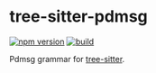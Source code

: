 # tree-sitter-pdmsg
[![npm version](https://badge.fury.io/js/tree-sitter-pdmsg.svg)](https://badge.fury.io/js/tree-sitter-pdmsg)
[![build](https://github.com/pndmix/tree-sitter-pdmsg/workflows/build/badge.svg)](https://github.com/pndmix/tree-sitter-pdmsg/actions?query=workflow%3Abuild)

Pdmsg grammar for [tree-sitter](https://tree-sitter.github.io/tree-sitter).